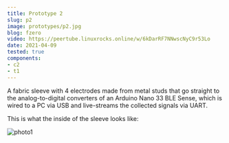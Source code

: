 ```yaml
---
title: Prototype 2
slug: p2
image: prototypes/p2.jpg
blog: fzero
video: https://peertube.linuxrocks.online/w/6kDarRF7NNwscNyC9r53Lo
date: 2021-04-09
tested: true
components:
- c2
- t1
---
```


A fabric sleeve with 4 electrodes made from metal studs that go straight to the
analog-to-digital converters of an Arduino Nano 33 BLE Sense, which is wired to
a PC via USB and live-streams the collected signals via UART.

This is what the inside of the sleeve looks like:

![photo1](/img/prototypes/p2_inside.jpg)
